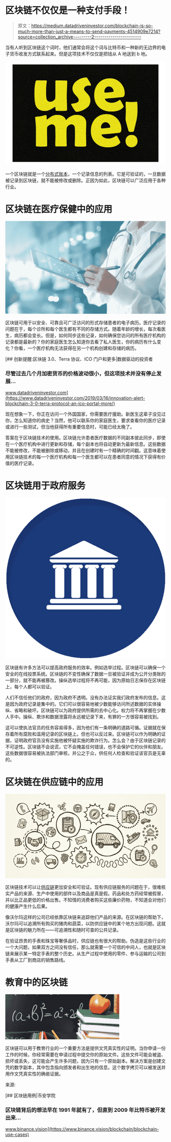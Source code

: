 # 区块链不仅仅是一种支付手段！

> 原文：<https://medium.datadriveninvestor.com/blockchain-is-so-much-more-than-just-a-means-to-send-payments-4514909e7214?source=collection_archive---------2----------------------->

当有人听到区块链这个词时，他们通常会将这个词与比特币和一种新的无边界的电子货币收发方式联系起来。但是这项技术不仅仅是把钱从 A 地送到 b 地。

![](img/98622848a55f42141cf5f24a0d463dc2.png)

一个区块链就是一个[分布式账本](https://en.wikipedia.org/wiki/Distributed_ledger)，一个记录信息的列表。它是可验证的，一旦数据被记录到区块链，就不能被修改或删除。正因为如此，区块链可以广泛应用于各种行业。

# **区块链在医疗保健中的应用**

![](img/a213323a226bc863275535e2af10ac9f.png)

区块链可用于以安全、可靠且可广泛访问的形式存储患者的电子病历。医疗记录的问题在于，每个诊所和每个医生都有不同的存储方式。随着年龄的增长，每次看医生，病历都会变长。但是，如何同步这些记录，如何确保您访问的所有医疗机构的记录都是最新的？你的家庭医生怎么知道你去看了私人医生，你的病历有什么变化？你看，一个医疗机构无法获得在另一个机构创建和存储的病历。

[](https://www.datadriveninvestor.com/2019/03/16/innovation-alert-blockchain-3-0-terra-protocol-an-ico-portal-more/) [## 创新提醒:区块链 3.0、Terra 协议、ICO 门户和更多|数据驱动的投资者

### 尽管过去几个月加密货币的价格波动很小，但这项技术并没有停止发展…

www.datadriveninvestor.com](https://www.datadriveninvestor.com/2019/03/16/innovation-alert-blockchain-3-0-terra-protocol-an-ico-portal-more/) 

现在想象一下，你正在访问一个外国国家，你需要医疗援助。新医生这辈子没见过你，怎么知道你的病史？当然，他可以联系你的家庭医生，要求查看你的医疗记录或进行一些测试，但当他获得所有重要信息时，可能已经太晚了。

答案在于区块链技术的使用。区块链允许患者医疗数据的不同副本彼此同步，即使在一个医疗机构中进行更新和存储，每个副本也将自动更新为最新信息。这些数据不能被修改，不能被删除或移动，并且在创建时有一个精确的时间戳。这意味着使用区块链技术的每一个医疗机构和每一个医生都可以在患者同意的情况下获得有价值的医疗记录。

# **区块链用于政府服务**

![](img/818768a743cad871ba4b919e67e220c5.png)

区块链有许多方法可以提高政府服务的效率。例如选举过程。区块链可以确保一个安全的在线投票系统。区块链的不变性确保了数据一旦被验证并成为公开分类账的一部分，就不能再被篡改。操纵选举过程将不再可能，因为原始日志保存在区块链上，每个人都可以验证。

人们不信任他们的政府，因为政府不透明。没有办法证实我们政府发布的信息。这是因为政府记录是集中的。它们可以很容易地被少数能够访问所述数据的实体操纵、省略和破坏。区块链可以为政府提供所需的去中心化。权力将不再掌握在少数人手中。操纵、欺诈和数据泄露将永远被记录下来，有罪的一方很容易被找到。

这可以使执法官员的任务容易得多，因为他们有一条明确的道路可循。证据就在保存着所有腐败和滥用记录的区块链上。但也可以反过来。区块链可以作为明确的证据，证明政府官员没有实施他被怀疑实施的欺诈行为。怎么会？由于区块链记录的不可逆性。区块链不会说谎，它不会掩盖任何错误，也不会保护它的伙伴和朋友。这些数据很容易被执法部门审核，并公之于众，供任何人检查和验证该官员是无辜的。

# **区块链在供应链中的应用**

![](img/83a16d0b16db245d64c45fbfbd8e6870.png)

区块链技术可以让[供应链](https://whatis.techtarget.com/definition/supply-chain)更加安全和可验证。现有供应链服务的问题在于，很难核实产品的来源、生产中使用的部件以及商品是真是假。药品和处方药经常被假冒，并以比正品更低的价格出售。不知情的消费者购买这些廉价药物，不知道会对他们的健康产生什么后果。

像沃尔玛这样的公司已经依靠区块链来追踪他们产品的来源。在区块链的帮助下，沃尔玛可以追溯所有购买的猪肉和蔬菜，以防供应链中的某个地方出现问题。这就是区块链的魅力所在——可追溯性和随时可查的公共记录。

在验证昂贵的手表和珠宝等奢侈品时，供应链也有很大的帮助。伪造是这些行业的一个大问题，如果双方之间没有信任，那么就需要一个可信的中间人，也就是区块链来展示某一特定手表的整个历史。从生产过程中使用的零件、参与运输的公司到手表从工厂到商店的销售路线。

# **教育中的区块链**

![](img/6defc82cb5d7d0fa3d0434d8c3a7b211.png)

区块链可以用于教育行业的一个重要方法是提供文凭真实性的证明。当你申请一份工作的时候，你经常需要在申请过程中提交你的原始文件。这些文件可能会被盗、损坏或丢失，这可能会产生许多问题，因为只有一个原始副本。解决方案是创建文凭的数字副本，其中包含指向颁发者和出生地的信息。这个数字拷贝可以被发送并用作文凭真实性的确凿证据。

来源:

[](https://www.binance.vision/blockchain/blockchain-use-cases) [## 区块链用例|币安学院

### 区块链背后的想法早在 1991 年就有了，但直到 2009 年比特币被开发出来…

www.binance.vision](https://www.binance.vision/blockchain/blockchain-use-cases)